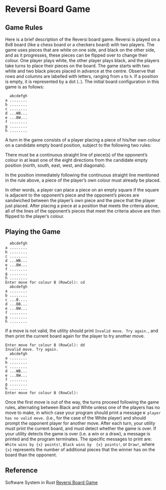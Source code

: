 # Reversi Board Game

## Game Rules
Here is a brief description of the Reversi board game. Reversi is played 
on a 8x8 board (like a chess board or a checkers board) with two players. 
The game uses pieces that are white on one side, and black on the other 
side, and as it progresses, these pieces can be flipped over to change 
their colour. One player plays white, the other player plays black, and 
the players take turns to place their pieces on the board. The game starts 
with two white and two black pieces placed in advance at the centre. 
Observe that rows and columns are labelled with letters, ranging from `a` 
to `h`. If a position is empty, it is represented by a dot (`.`). The initial 
board configuration in this game is as follows:

```text
  abcdefgh
a ........
b ........
c ........
d ...WB...
e ...BW...
f ........
g ........
h ........
```

A turn in the game consists of a player placing a piece of his/her own 
colour on a candidate empty board position, subject to the following two 
rules:

There must be a continuous straight line of piece(s) of the opponent’s 
colour in at least one of the eight directions from the candidate empty 
position (north, south, east, west, and diagonals).

In the position immediately following the continuous straight line 
mentioned in the rule above, a piece of the player’s own colour must 
already be placed.

In other words, a player can place a piece on an empty square if the 
square is adjacent to the opponent’s piece and the opponent’s pieces 
are sandwiched between the player’s own piece and the piece that the 
player just placed. After placing a piece at a position that meets the 
criteria above, all of the lines of the opponent’s pieces that meet the 
criteria above are then flipped to the player’s colour.

## Playing the Game
```text
  abcdefgh
a ........
b ........
c ........
d ...WB...
e ...BW...
f ........
g ........
h ........
Enter move for colour B (RowCol): cd
  abcdefgh
a ........
b ........
c ...B....
d ...BB...
e ...BW...
f ........
g ........
h ........
```

If a move is not valid, the utility should print `Invalid move. Try again.`, 
and then print the current board again for the player to try another move.

```text
Enter move for colour B (RowCol): dd
Invalid move. Try again.
  abcdefgh
a ........
b ........
c ........
d ...WB...
e ...BW...
f ........
g ........
h ........
Enter move for colour B (RowCol):
```

Once the first move is out of the way, the turns proceed following the 
game rules, alternating between Black and White unless one of the players 
has no move to make, in which case your program should print a message 
`W player has no valid move.` (i.e., for the case of the White player) 
and should prompt the opponent player for another move. After each turn, 
your utility must print the current board, and must detect whether the 
game is over. If your utility detects the game is over (i.e. a win or a 
draw), a message is printed and the program terminates. The specific 
messages to print are: `White wins by {x} points!`, `Black wins by 
{x} points!`, or `Draw!`, where `{x}` represents the number of additional 
pieces that the winner has on the board than the opponent.


## Reference
Software System in Rust [Reversi Board Game](https://www.eecg.toronto.edu/~bli/ece1724/assignments/game)